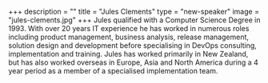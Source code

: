 +++
description = ""
title = "Jules Clements"
type = "new-speaker"
image = "jules-clements.jpg"
+++
Jules qualified with a Computer Science Degree in 1993. With over 20 years IT experience he has worked in numerous roles including product management, business analysis, release management, solution design and development before specialising in DevOps consulting, implementation and training. Jules has worked primarily in New Zealand, but has also worked overseas in Europe, Asia and North America during a 4 year period as a member of a specialised implementation team.